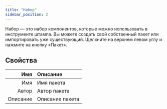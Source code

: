 ```yaml
---
title: "Набор"
sidebar_position: 2
---
```


Набор — это набор компонентов, которые можно использовать в инструменте штампа. Вы можете создать свой собственный пакет или импортировать уже существующий. Щелкните на верхнем левом углу и нажмите на кнопку «Пакет».

## Свойства

|      Имя | Описание        |
| --------:|:--------------- |
|      Имя | Имя пакета      |
|    Автор | Автор пакета    |
| Описание | Описание пакета |
